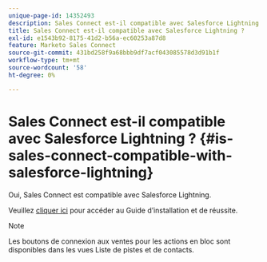 ```yaml
---
unique-page-id: 14352493
description: Sales Connect est-il compatible avec Salesforce Lightning ? - Documents Marketo - Documentation du produit
title: Sales Connect est-il compatible avec Salesforce Lightning ?
exl-id: e1543b92-8175-41d2-b56a-ec60253a87d8
feature: Marketo Sales Connect
source-git-commit: 431bd258f9a68bbb9df7acf043085578d3d91b1f
workflow-type: tm+mt
source-wordcount: '58'
ht-degree: 0%

---
```


# Sales Connect est-il compatible avec Salesforce Lightning ? {#is-sales-connect-compatible-with-salesforce-lightning}

Oui, Sales Connect est compatible avec Salesforce Lightning.

Veuillez [cliquer ici](https://s3.amazonaws.com/tout-user-store/salesforce/assets/SF+Guide+for+Lightning.pdf) pour accéder au Guide d’installation et de réussite.

>[!NOTE]
>
>Les boutons de connexion aux ventes pour les actions en bloc sont disponibles dans les vues Liste de pistes et de contacts.
